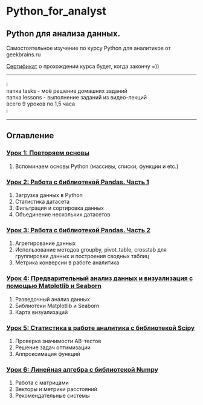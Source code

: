 # Python_for_analyst       
## Python для анализа данных.              

Самостоятельное изучение по курсу Python для аналитиков от geekbrains.ru

[Сертификат]() о прохождении курса будет, когда закончу =))

_________
:information_source:    
папка tasks - моё решение домашних заданий   
папка lessons - выполнение заданий из видео-лекций   
всего 9 уроков по 1,5 часа    
:information_source:
_________

## Оглавление

### [Урок 1: Повторяем основы](https://github.com/kornilovaap/Python_for_analyst_GeekBrains.ru/tree/main/Lesson_1) 
1. Вспоминаем основы Python (массивы, списки, функции и etc.)

### [Урок 2: Работа с библиотекой Pandas. Часть 1](https://github.com/kornilovaap/Python_for_analyst/tree/main/Lesson_2)   
1. Загрузка данных в Python
1. Статистика датасета
1. Фильтрация и сортировка данных
1. Объединение нескольких датасетов
                          
### [Урок 3: Работа с библиотекой Pandas. Часть 2](https://github.com/kornilovaap/Python_for_analyst/tree/main/Lesson_3)   
1. Агрегирование данных
1. Использование методов groupby, pivot_table, crosstab для группировки данных и построения сводных таблиц
1. Метрика конверсии в работе аналитика
                          
### [Урок 4: Предварительный анализ данных  и визуализация  с помощью Matplotlib и Seaborn](https://github.com/kornilovaap/Python_for_analyst/tree/main/Lesson_4)   
1. Разведочный анализ данных
1. Библиотеки Matplotlib  и Seaborn
1. Карта визуализаций
                        
### [Урок 5: Статистика в работе аналитика с библиотекой Scipy](https://github.com/kornilovaap/Python_for_analyst/tree/main/Lesson_5)   
1. Проверка значимости AB-тестов
1. Решение задач оптимизации
1. Аппроксимация функций
          
### [Урок 6: Линейная алгебра с библиотекой Numpy](https://github.com/kornilovaap/Python_for_analyst/tree/main/Lesson_6)   
1. Работа с  матрицами
1. Векторы и метрики расстояний
1. Рекомендательные системы
